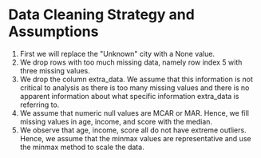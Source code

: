 # Data Cleaning Strategy and Assumptions
1. First we will replace the "Unknown" city with a None value. 
2. We drop rows with too much missing data, namely row index 5 with three missing values. 
3. We drop the column extra_data. We assume that this information is not critical to analysis as there is too many missing values and there is no apparent information about what specific information extra_data is referring to. 
4. We assume that numeric null values are MCAR or MAR. Hence, we fill missing values in age, income, and score with the median.
5. We observe that age, income, score all do not have extreme outliers. Hence, we assume that the minmax values are representative and use the minmax method to scale the data.  